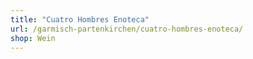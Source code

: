 ```yaml
---
title: "Cuatro Hombres Enoteca"
url: /garmisch-partenkirchen/cuatro-hombres-enoteca/
shop: Wein
---
```

